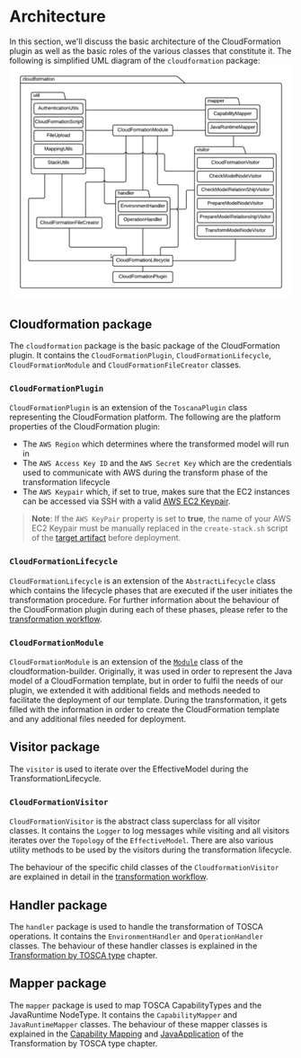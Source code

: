 # Architecture

In this section, we'll discuss the basic architecture of the CloudFormation plugin as well as the basic roles of the various classes that constitute it.
The following is simplified UML diagram of the `cloudformation` package:
![Class diagram of the cloudformation package](img/architecture-lucidchart.png)

## Cloudformation package

The `cloudformation` package is the basic package of the CloudFormation plugin. It contains the `CloudFormationPlugin`, `CloudFormationLifecycle`, `CloudFormationModule` and `CloudFormationFileCreator` classes.

### `CloudFormationPlugin`

`CloudFormationPlugin` is an extension of the `ToscanaPlugin` class representing the CloudFormation platform. The following are the platform properties of the CloudFormation plugin:

- The `AWS Region` which determines where the transformed model will run in
- The `AWS Access Key ID` and the `AWS Secret Key` which are the credentials used to communicate with AWS during the transform phase of the transformation lifecycle
- The `AWS Keypair` which, if set to true, makes sure that the EC2 instances can be accessed via SSH with a valid [AWS EC2 Keypair](https://docs.aws.amazon.com/AWSEC2/latest/UserGuide/ec2-key-pairs.html).
> **Note**: If the `AWS KeyPair` property is set to **true**, the name of your AWS EC2 Keypair must be manually replaced in the `create-stack.sh` script of the [target artifact](deployment/target-artifact.md#scripts) before deployment.

### `CloudFormationLifecycle`

`CloudFormationLifecycle` is an extension of the `AbstractLifecycle` class which contains the lifecycle phases that are executed if the user initiates the transformation procedure.
For further information about the behaviour of the CloudFormation plugin during each of these phases, please refer to the [transformation workflow](transformation/transformation-workflow.md).

### `CloudFormationModule`

`CloudFormationModule` is an extension of the [`Module`](https://github.com/StuPro-TOSCAna/cloudformation-builder/blob/master/src/main/java/com/scaleset/cfbuilder/core/Module.java) class of the cloudformation-builder. Originally, it was used in order to represent the Java model of a CloudFormation template, but in order to fulfil the needs of our plugin, we extended it with additional fields and methods needed to facilitate the deployment of our template. During the transformation, it gets filled with the information in order to create the CloudFormation template and any additional files needed for deployment.

## Visitor package

The `visitor` is used to iterate over the EffectiveModel during the TransformationLifecycle.

### `CloudFormationVisitor`

`CloudFormationVisitor` is the abstract class superclass for all visitor classes. It contains the `Logger` to log messages while visiting and all visitors iterates over the `Topology` of the `EffectiveModel`. There are also various utility methods to be used by the visitors during the transformation lifecycle.

The behaviour of the specific child classes of the `CloudformationVisitor` are explained in detail in the [transformation workflow](transformation/transformation-workflow.md).

## Handler package

The `handler` package is used to handle the transformation of TOSCA operations. It contains the `EnvironmentHandler` and `OperationHandler` classes. The behaviour of these handler classes is explained in the [Transformation by TOSCA type](transformation/supported-types.md#generic-transformation-of-nodes-hosted-on-compute) chapter.

## Mapper package

The `mapper` package is used to map TOSCA CapabilityTypes and the JavaRuntime NodeType. It contains the `CapabilityMapper` and `JavaRuntimeMapper` classes. The behaviour of these mapper classes is explained in the [Capability Mapping](transformation/supported-types.md#2-capability-mapping) and [JavaApplication](transformation/supported-types.md#javaapplication) of the Transformation by TOSCA type chapter.
